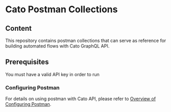 # Cato Postman Collections

## Content

This repository contains postman collections that can serve as reference for building automated flows with Cato GraphQL API.

## Prerequisites
You must have a valid API key in order to run  

### Configuring Postman
For details on using postman with Cato API, please refer to [Overview of Configuring Postman](https://support.catonetworks.com/hc/en-us/articles/8146315025821-Using-the-Cato-Site-Creation-API-with-Postman#heading-1).